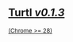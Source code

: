 <div class="button-row">
    <!--
    <div class="button huge firefox">
        <a href="/download/firefox-latest.xpi">
            <h2>Turtl <em>v0.1.0</em></h2>
            <small>(Firefox >= 21)</small>
        </a>
    </div>
    -->
    <div class="button huge chrome">
        <a href="/download/chrome-latest.crx">
            <h2>Turtl <em>v0.1.3</em></h2>
            <small>(Chrome >= 28)</small>
        </a>
    </div>
</div>

